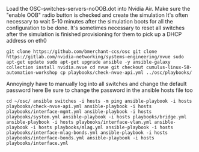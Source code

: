 Load the OSC-switches-servers-noOOB.dot into Nvidia Air. Make sure 
the "enable OOB" radio button is checked and create the simulation
It's often necessary to wait 5-10 minutes after the simulation boots
for all the configuration to be done. It's sometimes necessary to
reset all switches after the simulation is finished provisioning for
them to pick up a DHCP address on eth0

`git clone https://github.com/bmerchant-ccs/osc
git clone https://gitlab.com/nvidia-networking/systems-engineering/nvue
sudo apt-get update
sudo apt-get upgrade ansible -y
ansible-galaxy collection install nvidia.nvue
cd nvue
git checkout cumulus-linux-58-automation-workshop
cp playbooks/check-nvue-api.yml ../osc/playbooks/`


Annoyingly have to manually log into all switches and change the default password here
Be sure to change the password in the ansible hosts file too

`cd ~/osc/
ansible switches -i hosts -m ping
ansible-playbook -i hosts playbooks/check-nvue-api.yml
ansible-playbook -i hosts playbooks/interface-mgmt.yml
ansible-playbook -i hosts playbooks/system.yml
ansible-playbook -i hosts playbooks/bridge.yml
ansible-playbook -i hosts playbooks/interface-vlan.yml
ansible-playbook -i hosts playbooks/mlag.yml
ansible-playbook -i hosts playbooks/interface-mlag-bonds.yml
ansible-playbook -i hosts playbooks/interface-bonds.yml
ansible-playbook -i hosts playbooks/interface.yml`
